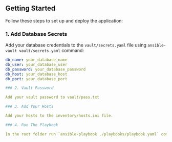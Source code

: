 
## Getting Started

Follow these steps to set up and deploy the application:

### 1. Add Database Secrets

Add your database credentials to the `vault/secrets.yaml` file using `ansible-vault vault/secrets.yaml` command:

```yaml
db_name: your_database_name
db_user: your_database_user
db_password: your_database_password
db_host: your_database_host
db_port: your_database_port

### 2. Vault Password

Add your vault password to vault/pass.txt

### 3. Add Your Hosts

Add your hosts to the inventory/hosts.ini file.

### 4. Run The Playbook

In the root folder run `ansible-playbook ./playbooks/playbook.yaml` command to run the ansible scripts.
